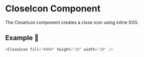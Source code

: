 # CloseIcon Component

The CloseIcon component creates a close icon using inline SVG.

## Example 🚀

```javascript
<CloseIcon fill="#000" height="20" width="20" />
```
